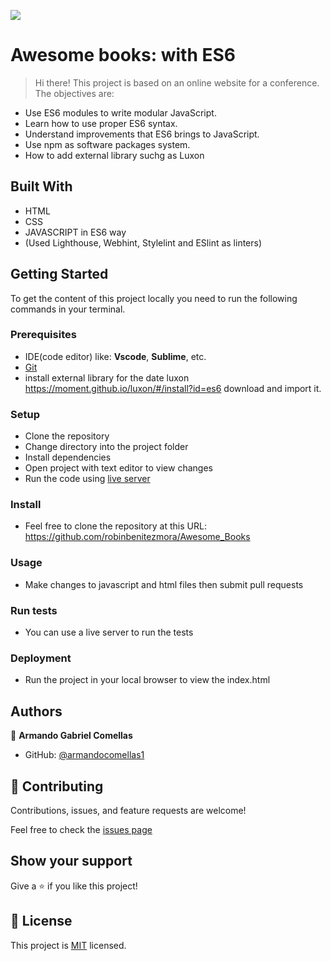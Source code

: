 ![](https://img.shields.io/badge/Microverse-blueviolet)
# Awesome books: with ES6

> Hi there! This project is based on an online website for a conference. The objectives are:
- Use ES6 modules to write modular JavaScript.
- Learn how to use proper ES6 syntax.
- Understand improvements that ES6 brings to JavaScript.
- Use npm as software packages system.
- How to add external library suchg as Luxon

## Built With

- HTML
- CSS
- JAVASCRIPT in ES6 way
- (Used Lighthouse, Webhint, Stylelint and ESlint as linters)

## Getting Started

To get the content of this project locally you need to run the following commands in your terminal.

### Prerequisites
- IDE(code editor) like: **Vscode**, **Sublime**, etc.
- [Git](https://www.linode.com/docs/guides/how-to-install-git-on-linux-mac-and-windows/)
- install external library for the date luxon https://moment.github.io/luxon/#/install?id=es6 download and import it.

### Setup
- Clone the repository
- Change directory into the project folder
- Install dependencies
- Open project with text editor to view changes
- Run the code using [live server](https://www.google.com/search?client=safari&rls=en&q=live+server&ie=UTF-8&oe=UTF-8)

### Install
- Feel free to clone the repository at this URL: https://github.com/robinbenitezmora/Awesome_Books

### Usage
- Make changes to javascript and html files then submit pull requests

### Run tests
- You can use a live server to run the tests

### Deployment
- Run the project in your local browser to view the index.html

## Authors

👤 **Armando Gabriel Comellas**

- GitHub: [@armandocomellas1](https://github.com/armandocomellas1)

## 🤝 Contributing

Contributions, issues, and feature requests are welcome!

Feel free to check the [issues page](https://armandocomellas1.github.io/capstone-project-conference/issues)

## Show your support

Give a ⭐️ if you like this project!

## 📝 License

This project is [MIT](./MIT.md) licensed.